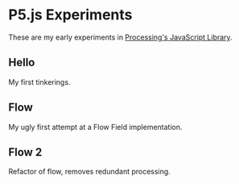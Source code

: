 # P5.js Experiments

These are my early experiments in [Processing's JavaScript Library](https://p5js.org).

## Hello

My first tinkerings.

## Flow 

My ugly first attempt at a Flow Field implementation.

## Flow 2 

Refactor of flow, removes redundant processing.
